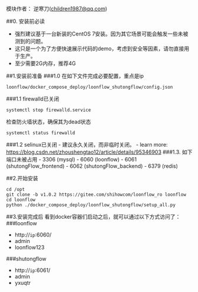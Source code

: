 模块作者： 逆寒刀(children1987@qq.com)

##0. 安装前必读
- 强烈建议基于一台新装的CentOS 7安装。因为其它场景可能会触发一些未被测到的问题。
- 这只是一个为了方便快速展示代码的demo，考虑到安全等因素，请勿直接用于生产。
- 至少需要2G内存，推荐4G

##1.安装前准备
###1.0 在如下文件完成必要配置，重点是ip
```
loonflow/docker_compose_deploy/loonflow_shutongflow/config.json
```
###1.1 firewalld已关闭
```
systemctl stop firewalld.service
```
检查防火墙状态，确保其为dead状态
```
systemctl status firewalld
```
###1.2 selinux已关闭
    - 建议永久关闭，而非临时关闭。
    - learn more: https://blog.csdn.net/zhoushengtao12/article/details/95346903
###1.3. 如下端口未被占用
    - 3306 (mysql)
    - 6060 (loonflow)
    - 6061 (shutongFlow_frontend)
    - 6062 (shutongFlow_backend)
    - 6379 (redis)

##2.开始安装
```
cd /opt
git clone -b v1.0.2 https://gitee.com/shihowcom/loonflow_ro loonflow
cd loonflow
python ./docker_compose_deploy/loonflow_shutongflow/setup_all.py
```

##3.安装完成后
看到docker容器们启动之后，就可以通过以下方式访问了：
###loonflow
- http://`ip`:6060/
- admin
- loonflow123

###shutongflow
- http://`ip`:6061/
- admin
- yxuqtr
